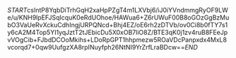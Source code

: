 $START$csIntP8YqbDiTrhGqH2xaHpPZgT4m1LXVbj6/iJ0iYVndmmgRyOF9LWe/u/KNH9lpEFJSqIcquK0eRdUOhoe/HAWua6+Z6rUWuF00B8oGOzGgBzMubO3VaUeRvXckuCdhIngjURPQNcd+Bhj4EZ/oE6rh2zDTVb/ov0Ci8b0fTY7s1y6cA2M4Top5YI1yqJztT2tJEbicDu5X0xOB7liO8Z/BTE3qK0j1zv4ruB8FEeJpvVOgCib+FJbdDCOoMkihs+LDoRpGPT1hhpmezw5ROaVDcPanpxdx4MxL8vcorqd7+0qw9UufgzXA8rpINuyfph26NtNI9YrZrfLraBDcw==$END$